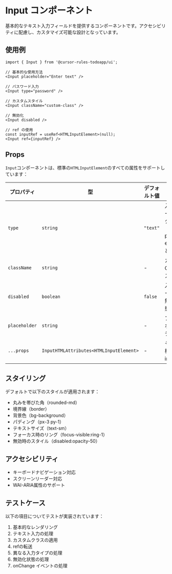 # Input コンポーネント

基本的なテキスト入力フィールドを提供するコンポーネントです。アクセシビリティに配慮し、カスタマイズ可能な設計となっています。

## 使用例

```tsx
import { Input } from '@cursor-rules-todoapp/ui';

// 基本的な使用方法
<Input placeholder="Enter text" />

// パスワード入力
<Input type="password" />

// カスタムスタイル
<Input className="custom-class" />

// 無効化
<Input disabled />

// ref の使用
const inputRef = useRef<HTMLInputElement>(null);
<Input ref={inputRef} />
```

## Props

`Input`コンポーネントは、標準の`HTMLInputElement`のすべての属性をサポートしています：

| プロパティ | 型 | デフォルト値 | 説明 |
|------------|------|--------------|--------|
| `type` | `string` | `"text"` | 入力フィールドのタイプ（text, password, email など） |
| `className` | `string` | - | カスタムCSSクラス |
| `disabled` | `boolean` | `false` | 入力フィールドの無効化状態 |
| `placeholder` | `string` | - | プレースホルダーテキスト |
| `...props` | `InputHTMLAttributes<HTMLInputElement>` | - | その他の標準HTML input属性 |

## スタイリング

デフォルトで以下のスタイルが適用されます：

- 丸みを帯びた角（rounded-md）
- 境界線（border）
- 背景色（bg-background）
- パディング（px-3 py-1）
- テキストサイズ（text-sm）
- フォーカス時のリング（focus-visible:ring-1）
- 無効時のスタイル（disabled:opacity-50）

## アクセシビリティ

- キーボードナビゲーション対応
- スクリーンリーダー対応
- WAI-ARIA属性のサポート

## テストケース

以下の項目についてテストが実装されています：

1. 基本的なレンダリング
2. テキスト入力の処理
3. カスタムクラスの適用
4. refの転送
5. 異なる入力タイプの処理
6. 無効化状態の処理
7. onChange イベントの処理 